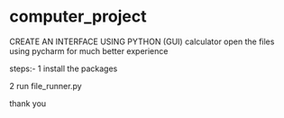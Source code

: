 # computer_project
CREATE AN INTERFACE USING PYTHON (GUI)
calculator
open the files using pycharm for much better experience

steps:-
1 install the packages

2 run file_runner.py

thank you

